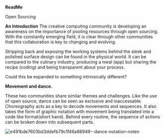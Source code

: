 **ReadMe**

Open Sourcing

**An Introduction**
The creative computing community is developing an awareness on the importance of pooling resources through open sourcing. With the constantly emerging field, it is clear through other communities that this collaboration is key to changing and evolving.

Stripping back and exposing the working systems behind the sleek and polished surface design can be found in the physical world. It can be compared to the culinary industry, producing a meal (app) but sharing the recipe (coding) and being transparent about your process.

Could this be expanded to something intrinsically different?

**Movement and dance.**

These two communities share similar themes and challenges. Like the use of open source, dance can be seen as exclusive and inaccessable. Choreography acts as a key to decode movements and sequences. It also takes the form of graphic notation with movement being translated into a code like format(short hand). Behind every routine, the sequence of actions can be broken down into subsequent parts.

![e491bde7603bd3ddefb79c1f46a88949--dance-notation-noten](https://user-images.githubusercontent.com/93981347/140948179-31906ca9-ac49-446c-b071-60f2544a5b86.jpg)




